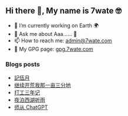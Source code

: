 ## Hi there 👋, My name is 7wate 🤓

- 🔭 I’m currently working on Earth 🌍
- 💬 Ask me about Aaa…… 🤔
- 📫 How to reach me: [admin@7wate.com](mailto:admin@7wate.com)
- 🔑 My GPG page: [gpg.7wate.com](https://gpg.7wate.com/)


### Blogs posts
<!-- BLOG-POST-LIST:START -->
- [記伍月](https://blog.7wate.com/archives/ji-wu-yue)
- [继续开荒我那一亩三分地](https://blog.7wate.com/archives/ji-xu-kai-huang-wo-na-yi-mu-san-fen-di)
- [打工三年记](https://blog.7wate.com/archives/da-gong-san-nian-ji)
- [夜泊西湖听雨](https://blog.7wate.com/archives/ye-bo-xi-hu-ting-yu)
- [师从 ChatGPT](https://blog.7wate.com/archives/shi-cong-chatgpt)
<!-- BLOG-POST-LIST:END -->
